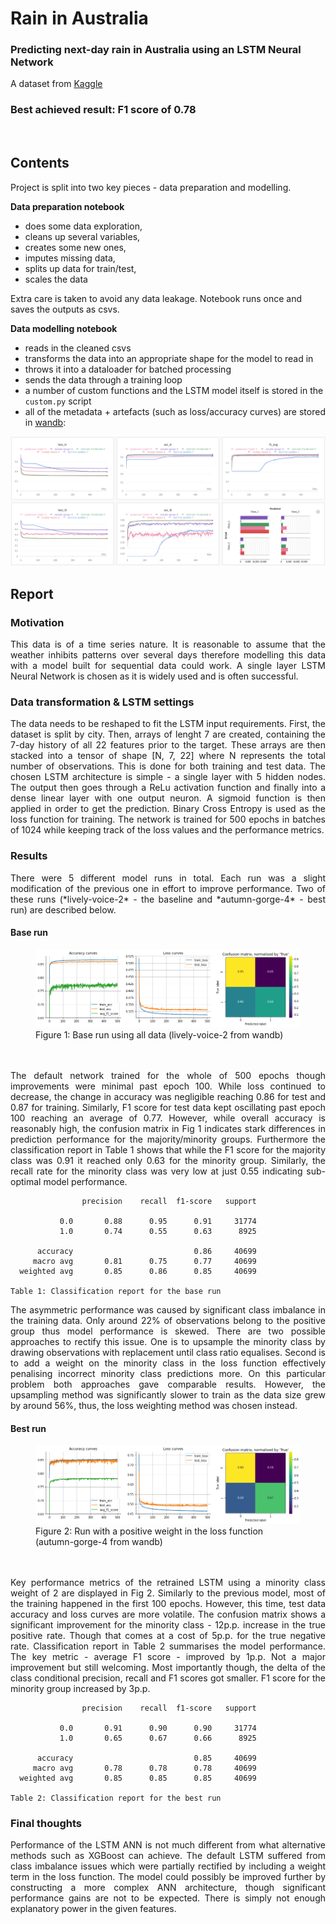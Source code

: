 # Rain in Australia
### Predicting next-day rain in Australia using an LSTM Neural Network

A dataset from [Kaggle](https://www.kaggle.com/jsphyg/weather-dataset-rattle-package) <br>

### Best achieved result: F1 score of 0.78

<br>

## Contents

Project is split into two key pieces - data preparation and modelling.

**Data preparation notebook**
- does some data exploration,
- cleans up several variables,
- creates some new ones,
- imputes missing data,
- splits up data for train/test,
- scales the data

Extra care is taken to avoid any data leakage. Notebook runs once and saves the outputs as csvs.

**Data modelling notebook**
- reads in the cleaned csvs
- transforms the data into an appropriate shape for the model to read in
- throws it into a dataloader for batched processing
- sends the data through a training loop
- a number of custom functions and the LSTM model itself is stored in the `custom.py` script
- all of the metadata + artefacts (such as loss/accuracy curves) are stored in [wandb](https://wandb.ai/vinas/RainAustralia):

<img src="./Plots/wandb.png">

<br>

## Report

### Motivation  
<div align="justify">
This data is of a time series nature. It is reasonable to assume that the weather inhibits patterns over
several days therefore modelling this data with a model built for sequential data could work. A single
layer LSTM Neural Network is chosen as it is widely used and is often successful.
</div>

### Data transformation & LSTM settings  

<div align="justify">
The data needs to be reshaped to fit the LSTM input requirements. First, the dataset is split by city.
Then, arrays of lenght 7 are created, containing the 7-day history of all 22 features prior to the target.
These arrays are then stacked into a tensor of shape [N, 7, 22] where N represents the total number of
observations. This is done for both training and test data.
The chosen LSTM architecture is simple - a single layer with 5 hidden nodes. The output then goes
through a ReLu activation function and finally into a dense linear layer with one output neuron. A
sigmoid function is then applied in order to get the prediction. Binary Cross Entropy is used as the loss
function for training. The network is trained for 500 epochs in batches of 1024 while keeping track of the
loss values and the performance metrics.
</div>

### Results  
<div align="justify">
There were 5 different model runs in total. Each run was a slight modification of the previous one in effort
to improve performance. Two of these runs (*lively-voice-2* - the baseline and *autumn-gorge-4* - best run) are described below.
</div>

#### Base run

<figure>
  <img src="./Plots/run2.png" alt="fig1"/>
  <figcaption>Figure 1: Base run using all data (lively-voice-2 from wandb)</figcaption>
</figure> <br>
<br>

<div align="justify">
The default network trained for the whole of 500 epochs though improvements were minimal past epoch 100.
While loss continued to decrease, the change in accuracy was negligible reaching 0.86 for test and 0.87
for training. Similarly, F1 score for test data kept oscillating past epoch 100 reaching an average of
0.77. However, while overall accuracy is reasonably high, the confusion matrix in Fig 1 indicates stark
differences in prediction performance for the majority/minority groups. Furthermore the classification
report in Table 1 shows that while the F1 score for the majority class was 0.91 it reached only 0.63 for
the minority group. Similarly, the recall rate for the minority class was very low at just 0.55 indicating
sub-optimal model performance.
</div>

                    precision    recall  f1-score   support  

               0.0       0.88      0.95      0.91     31774  
               1.0       0.74      0.55      0.63      8925  

          accuracy                           0.86     40699  
         macro avg       0.81      0.75      0.77     40699  
      weighted avg       0.85      0.86      0.85     40699
                
    Table 1: Classification report for the base run

<div align="justify">
The asymmetric performance was caused by significant class imbalance in the training data. Only
around 22% of observations belong to the positive group thus model performance is skewed. There
are two possible approaches to rectify this issue. One is to upsample the minority class by drawing
observations with replacement until class ratio equalises. Second is to add a weight on the minority class
in the loss function effectively penalising incorrect minority class predictions more. On this particular
problem both approaches gave comparable results. However, the upsampling method was significantly
slower to train as the data size grew by around 56%, thus, the loss weighting method was chosen instead.
</div>

#### Best run

<figure>
  <img src="./Plots/run4.png" alt="fig2"/>
  <figcaption>Figure 2: Run with a positive weight in the loss function (autumn-gorge-4 from wandb)</figcaption>
</figure> <br>
<br>

<div align="justify">
Key performance metrics of the retrained LSTM using a minority class weight of 2 are displayed in Fig 2.
Similarly to the previous model, most of the training happened in the first 100 epochs. However, this
time, test data accuracy and loss curves are more volatile. The confusion matrix shows a significant
improvement for the minority class - 12p.p. increase in the true positive rate. Though that comes
at a cost of 5p.p. for the true negative rate. Classification report in Table 2 summarises the model
performance. The key metric - average F1 score - improved by 1p.p. Not a major improvement but still
welcoming. Most importantly though, the delta of the class conditional precision, recall and F1 scores
got smaller. F1 score for the minority group increased by 3p.p.
</div>

                    precision    recall  f1-score   support  

               0.0       0.91      0.90      0.90     31774  
               1.0       0.65      0.67      0.66      8925  

          accuracy                           0.85     40699  
         macro avg       0.78      0.78      0.78     40699  
      weighted avg       0.85      0.85      0.85     40699
                
    Table 2: Classification report for the best run

### Final thoughts

<div align="justify">
Performance of the LSTM ANN is not much different from what alternative methods such as XGBoost can achieve.
The default LSTM suffered from class imbalance issues which were partially rectified by including a weight
term in the loss function. The model could possibly be improved further by constructing a more complex ANN
architecture, though significant performance gains are not to be expected. There is simply not enough explanatory
power in the given features.
</div>

